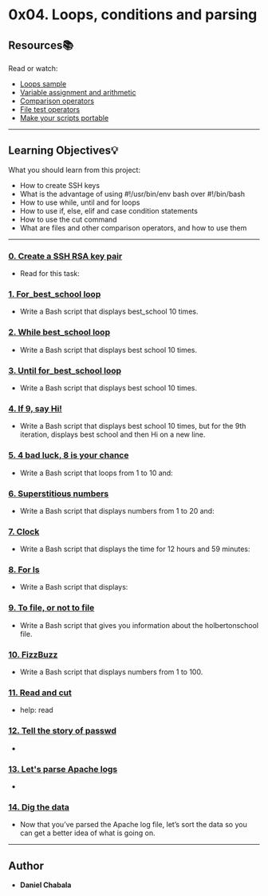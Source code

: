# 0x04. Loops, conditions and parsing

## Resources:books:
Read or watch:
* [Loops sample](https://intranet.hbtn.io/rltoken/fRCmr2B_Ne-rQdFZdfUDcA)
* [Variable assignment and arithmetic](https://intranet.hbtn.io/rltoken/o8mucWW2XddN4MHiHSArkA)
* [Comparison operators](https://intranet.hbtn.io/rltoken/jN0bfG-Qpkg3aYJM-n3LHw)
* [File test operators](https://intranet.hbtn.io/rltoken/mYWUvI1VFqR_KWNWZngq7Q)
* [Make your scripts portable](https://intranet.hbtn.io/rltoken/Dyrnap2UC-LrzrmCOJRx8A)

---
## Learning Objectives:bulb:
What you should learn from this project:

* How to create SSH keys
* What is the advantage of using  #!/usr/bin/env bash over #!/bin/bash
* How to use while, until and for loops
* How to use if, else, elif and case condition statements
* How to use the cut command
* What are files and other comparison operators, and how to use them

---

### [0. Create a SSH RSA key pair](./0-RSA_public_key.pub)
* Read for this task:


### [1. For_best_school loop](./1-for_holberton_school)
* Write a Bash script that displays best_school 10 times.


### [2. While best_school loop](./2-while_holberton_school)
* Write a Bash script that displays best school 10 times.


### [3. Until for_best_school loop](./3-until_for_best_school)
* Write a Bash script that displays best school 10 times.


### [4. If 9, say Hi!](./4-if_9_say_hi)
* Write a Bash script that displays best school 10 times, but for the 9th iteration, displays best school and then Hi on a new line.


### [5. 4 bad luck, 8 is your chance](./5-4_bad_luck_8_is_your_chance)
* Write a Bash script that loops from 1 to 10 and:


### [6. Superstitious numbers](./6-superstitious_numbers)
* Write a Bash script that displays numbers from 1 to 20 and:


### [7. Clock](./7-clock)
* Write a Bash script that displays the time for 12 hours and 59 minutes:


### [8. For ls](./8-for_ls)
* Write a Bash script that displays:


### [9. To file, or not to file](./9-to_file_or_not_to_file)
* Write a Bash script that gives you information about the holbertonschool file.


### [10. FizzBuzz](./10-fizzbuzz)
* Write a Bash script that displays numbers from 1 to 100.


### [11. Read and cut](./100-read_and_cut)
* help: read


### [12. Tell the story of passwd](./101-tell_the_story_of_passwd)
* 


### [13. Let's parse Apache logs](./102-lets_parse_apache_logs)
* 


### [14. Dig the data](./103-dig_the-data)
* Now that you’ve parsed the Apache log file, let’s sort the data so you can get a better idea of what is going on.

---

## Author
* **Daniel Chabala**
